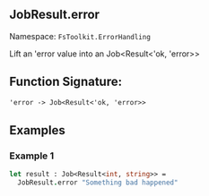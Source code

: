 ## JobResult.error

Namespace: `FsToolkit.ErrorHandling`

Lift an 'error value into an Job<Result<'ok, 'error>>

## Function Signature:

```fsharp
'error -> Job<Result<'ok, 'error>>
```

## Examples

### Example 1


```fsharp
let result : Job<Result<int, string>> =
  JobResult.error "Something bad happened"
```

